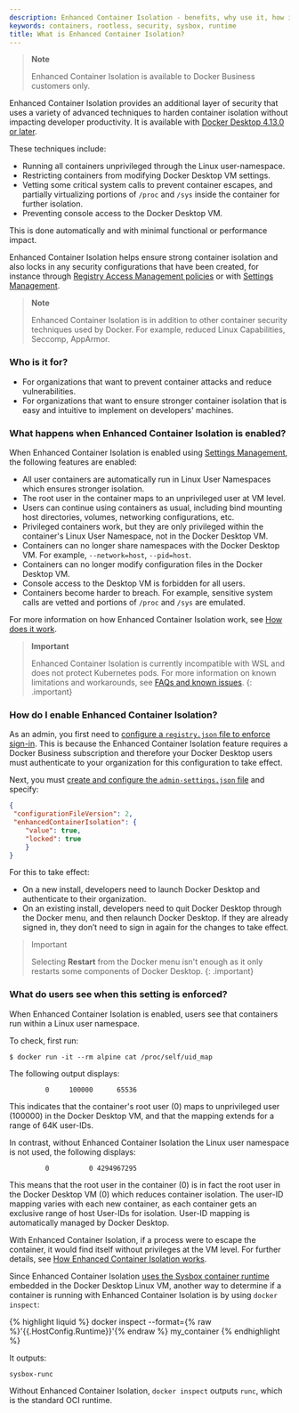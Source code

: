```yaml
---
description: Enhanced Container Isolation - benefits, why use it, how it differs to Docker rootless, who it is for
keywords: containers, rootless, security, sysbox, runtime
title: What is Enhanced Container Isolation?
---
```


>**Note**
>
>Enhanced Container Isolation is available to Docker Business customers only. 

Enhanced Container Isolation provides an additional layer of security that uses a variety of advanced techniques to harden container isolation without impacting developer productivity. It is available with [Docker Desktop 4.13.0 or later](../../release-notes.md).

These techniques include:
- Running all containers unprivileged through the Linux user-namespace.
- Restricting containers from modifying Docker Desktop VM settings.
- Vetting some critical system calls to prevent container escapes, and partially virtualizing portions of `/proc` and `/sys` inside the container for further isolation. 
- Preventing console access to the Docker Desktop VM.

This is done automatically and with minimal functional or performance impact. 

Enhanced Container Isolation helps ensure strong container isolation and also locks in any security configurations that have been created, for instance through [Registry Access Management policies](../registry-access-management.md) or with [Settings Management](../settings-management/index.md). 

>**Note**
>
> Enhanced Container Isolation is in addition to other container security techniques used by Docker. For example, reduced Linux Capabilities, Seccomp, AppArmor.

### Who is it for?

- For organizations that want to prevent container attacks and reduce vulnerabilities.
- For organizations that want to ensure stronger container isolation that is easy and intuitive to implement on developers' machines.

### What happens when Enhanced Container Isolation is enabled?

When Enhanced Container Isolation is enabled using [Settings Management](../settings-management/index.md), the following features are enabled: 

- All user containers are automatically run in Linux User Namespaces which ensures stronger isolation.
- The root user in the container maps to an unprivileged user at VM level.
- Users can continue using containers as usual, including bind mounting host directories, volumes, networking configurations, etc.
- Privileged containers work, but they are only privileged within the container's Linux User Namespace, not in the Docker Desktop VM.
- Containers can no longer share namespaces with the Docker Desktop VM. For example, `--network=host`, `--pid=host`.
- Containers can no longer modify configuration files in the Docker Desktop VM.
- Console access to the Desktop VM is forbidden for all users.
- Containers become harder to breach. For example, sensitive system calls are vetted and portions of `/proc` and `/sys` are emulated.

For more information on how Enhanced Container Isolation work, see [How does it work](how-eci-works.md).

>**Important**
>
>Enhanced Container Isolation is currently incompatible with WSL and does not protect Kubernetes pods. For more information on known limitations and workarounds, see [FAQs and known issues](faq.md).
{: .important}

### How do I enable Enhanced Container Isolation?

As an admin, you first need to [configure a `registry.json` file to enforce sign-in](../../../docker-hub/configure-sign-in.md). This is because the Enhanced Container Isolation feature requires a Docker Business subscription and therefore your Docker Desktop users must authenticate to your organization for this configuration to take effect.

Next, you must [create and configure the `admin-settings.json` file](../settings-management/configure.md) and specify:

```JSON
{
 "configurationFileVersion": 2,
 "enhancedContainerIsolation": {
    "value": true,
    "locked": true
    }
}
```

For this to take effect:

- On a new install, developers need to launch Docker Desktop and authenticate to their organization.
- On an existing install, developers need to quit Docker Desktop through the Docker menu, and then relaunch Docker Desktop. If they are already signed in, they don’t need to sign in again for the changes to take effect.

>Important
  >
  >Selecting **Restart** from the Docker menu isn't enough as it only restarts some components of Docker Desktop.
  {: .important}

### What do users see when this setting is enforced?

When Enhanced Container Isolation is enabled, users see that containers run within a Linux user namespace. 

To check, first run:

```
$ docker run -it --rm alpine cat /proc/self/uid_map 
```

The following output displays:

```
         0     100000      65536
```

This indicates that the container's root user (0) maps to unprivileged user (100000) in the Docker Desktop VM, and that the mapping extends for a range of 64K user-IDs.

In contrast, without Enhanced Container Isolation the Linux user namespace is not used, the following displays:

```
         0          0 4294967295
```

This means that the root user in the container (0) is in fact the root user in the Docker Desktop VM (0) which reduces container isolation. The user-ID mapping varies with each new container, as each container gets an exclusive range of host User-IDs for isolation. User-ID mapping is automatically managed by Docker Desktop.

With Enhanced Container Isolation, if a process were to escape the container, it would find itself without privileges at the VM level. For further details, see [How Enhanced Container Isolation works](how-eci-works.md).

Since Enhanced Container Isolation [uses the Sysbox container runtime](how-eci-works.md) embedded in the Docker Desktop Linux VM, another way to determine if a container is running with Enhanced Container Isolation is by using `docker inspect`:

{% highlight liquid %}
docker inspect --format={% raw %}'{{.HostConfig.Runtime}}'{% endraw %} my_container
{% endhighlight %}

It outputs:

```
sysbox-runc
```

Without Enhanced Container Isolation, `docker inspect` outputs `runc`, which is the standard OCI runtime.
